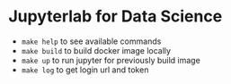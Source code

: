 # Jupyterlab for Data Science

- `make help` to see available commands
- `make build` to build docker image locally
- `make up` to run jupyter for previously build image
- `make log` to get login url and token
